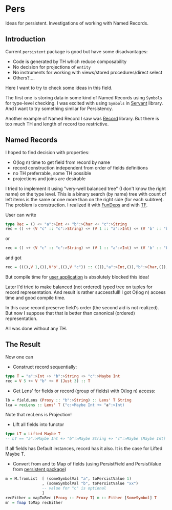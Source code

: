# Pers
Ideas for persistent. Investigations of working with Named Records.

## Introduction

Current `persistent` package is good but have some disadvantages:
* Code is generated by TH which reduce composability
* No decision for projections of `entity`
* No instruments for working with views/stored procedures/direct select
* Others?....

Here I want to try to check some ideas in this field.

The first one is storing data in some kind of Named Records using `Symbols` for type-level checking.
I was excited with using `Symbols` in [Servant](http://haskell-servant.github.io/) library. 
And I want to try something similar for Persistency.

Another example of Named Record I saw was [Record](github.com/nikita-volkov/record) library. But there is too much TH and length of record too restrictive.

## Named Records

I hoped to find decision with properties:
* O(log n) time to get field from record by name
* record construction independent from order of fields definitions
* no TH preferrable, some TH possible
* projections and joins are desirable

I tried to implement it using "very-well balanced tree" (I don't know the right name) on the type level. 
This is a binary search (by name) tree with count of left items is the same or one more than on the right side (for each subtree).
The problem is construction. I realized it with [FunDeps](https://github.com/odr/pers/blob/bdab60d0ba34614b8ac3772c38a2ad44adaab3d1/src/NamedBTree.hs) and  with [TF](https://github.com/odr/pers/blob/bdab60d0ba34614b8ac3772c38a2ad44adaab3d1/src/NamedBTree2.hs). 

User can write 
```haskell
type Rec = () <+ "a":>Int <+ "b":>Char <+ "c":>String
rec = () <+ (V "c" :: "c":>String) <+ (V 1 :: "a":>Int) <+ (V 'b' :: "b":>Char)
```
or
```haskell
rec = () <+ (V "c" :: "c":>String) <+ (V 1 :: "a":>Int) <+ (V 'b' :: "b":>Char) :: Rec
```
and got 
```haskell
rec = (((),V 1,()),V'b',((),V "c")) :: (((),"a":>Int,()),"b":>Char,((),"c":>String,()) 
```
But compile time for [user application](https://github.com/odr/pers/blob/bdab60d0ba34614b8ac3772c38a2ad44adaab3d1/app/Main.hs) is absolutely blocked this idea!

Later I'd tried to make balanced (not ordered) typed tree on tuples for record representation. And result is rather successfull! I got O(log n) access time and good compile time. 

In this case record preserve field's order (the second aid is not realized). But now I suppose that that is better than canonical (ordered) representation.

All was done without any TH.

## The Result

Now one can
* Construct record sequentially:
```haskell
type T = "a":>Int +> "b":>String +> "c":>Maybe Int
rec = V 5 +> V "b" +> V (Just 3) :: T
```
* Get Lens' for fields or record (group of fields) with O(log n) access:
```haskell
lb = fieldLens (Proxy :: "b":>String) :: Lens' T String
lca = recLens :: Lens' T ("c:>Maybe Int +> "a":>Int)
```
Note that recLens is Projection!
* Lift all fields into functor
```haskell
type LT = Lifted Maybe T
-- LT == "a":>Maybe Int +> "b":>Maybe String +> "c":>Maybe (Maybe Int)
```
If all fields has Default instances, record has it also. It is the case for Lifted Maybe T.
* Convert from and to Map of fields (using PersistField and PersistValue from [persistent package](https://hackage.haskell.org/package/persistent))
```haskell
m = M.fromList  [ (someSymbolVal "a", toPersistValue 1)
                , (someSymbolVal "b", toPersistValue "xx")
                -- value for "c" is optional
                ]
recEither = mapToRec (Proxy :: Proxy T) m :: Either [SomeSymbol] T
m' = fmap toMap recEither
```

